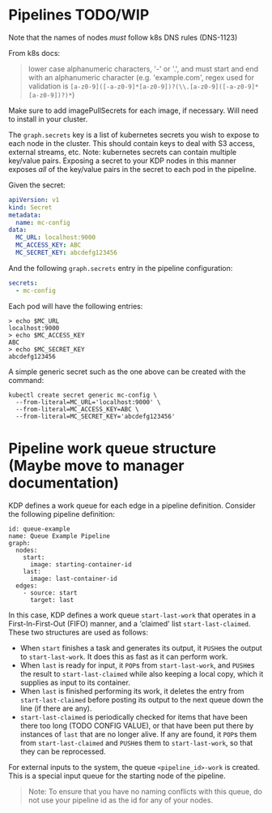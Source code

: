 # Pipelines TODO/WIP

Note that the names of nodes *must* follow k8s DNS rules (DNS-1123)

From k8s docs:
> lower case alphanumeric characters, '-' or '.', and must start and end with an alphanumeric character (e.g. 'example.com', regex used for validation is `[a-z0-9]([-a-z0-9]*[a-z0-9])?(\\.[a-z0-9]([-a-z0-9]*[a-z0-9])?)*`)

Make sure to add imagePullSecrets for each image, if necessary. Will need to install in your cluster.

The `graph.secrets` key is a list of kubernetes secrets you wish to expose to each node in the cluster. This should contain keys to deal with S3 access, external streams, etc. Note: kubernetes secrets can contain multiple key/value pairs. Exposing a secret to your KDP nodes in this manner exposes *all* of the key/value pairs in the secret to each pod in the pipeline.

Given the secret:

```yaml
apiVersion: v1
kind: Secret
metadata:
  name: mc-config
data:
  MC_URL: localhost:9000
  MC_ACCESS_KEY: ABC
  MC_SECRET_KEY: abcdefg123456
```

And the following `graph.secrets` entry in the pipeline configuration:

```yaml
secrets:
  - mc-config
```

Each pod will have the following entries:

```
> echo $MC_URL
localhost:9000
> echo $MC_ACCESS_KEY
ABC
> echo $MC_SECRET_KEY
abcdefg123456
```

A simple generic secret such as the one above can be created with the command:

```
kubectl create secret generic mc-config \
  --from-literal=MC_URL='localhost:9000' \
  --from-literal=MC_ACCESS_KEY=ABC \
  --from-literal=MC_SECRET_KEY='abcdefg123456'
```

# Pipeline work queue structure (Maybe move to manager documentation)

KDP defines a work queue for each edge in a pipeline definition. Consider the following pipeline definition:

```
id: queue-example
name: Queue Example Pipeline
graph:
  nodes:
    start:
      image: starting-container-id
    last:
      image: last-container-id
  edges:
    - source: start
      target: last
```

In this case, KDP defines a work queue `start-last-work` that operates in a First-In-First-Out (FIFO) manner, and a 'claimed' list `start-last-claimed`. These two structures are used as follows:

 - When `start` finishes a task and generates its output, it `PUSH`es the output to `start-last-work`. It does this as fast as it can perform work.
 - When `last` is ready for input, it `POP`s from `start-last-work`, and `PUSH`es the result to `start-last-claimed` while also keeping a local copy, which it supplies as input to its container. 
 - When `last` is finished performing its work, it deletes the entry from `start-last-claimed` before posting its output to the next queue down the line (if there are any).
 - `start-last-claimed` is periodically checked for items that have been there too long (TODO CONFIG VALUE), or that have been put there by instances of `last` that are no longer alive. If any are found, it `POP`s them from `start-last-claimed` and `PUSH`es them to `start-last-work`, so that they can be reprocessed.

 For external inputs to the system, the queue `<pipeline_id>-work` is created. This is a special input queue for the starting node of the pipeline. 
 
 > Note: To ensure that you have no naming conflicts with this queue, do not use your pipeline id as the id for any of your nodes.